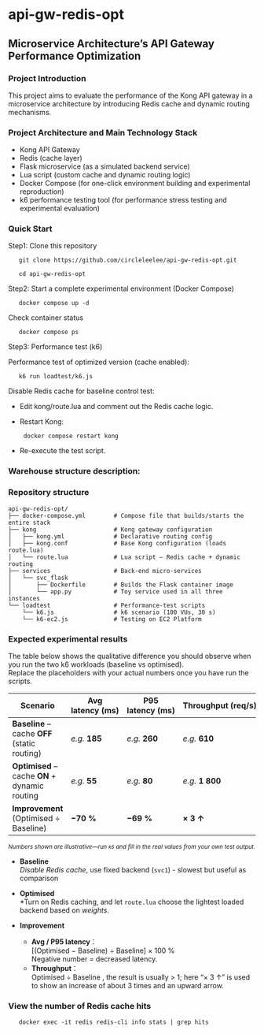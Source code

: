 # api-gw-redis-opt
## Microservice Architecture’s API Gateway Performance Optimization
### Project Introduction
This project aims to evaluate the performance of the Kong API gateway in a microservice architecture by introducing Redis cache and dynamic routing mechanisms.

### Project Architecture and Main Technology Stack
* Kong API Gateway
* Redis (cache layer)
* Flask microservice (as a simulated backend service)
* Lua script (custom cache and dynamic routing logic)
* Docker Compose (for one-click environment building and experimental reproduction)
* k6 performance testing tool (for performance stress testing and experimental evaluation)

### Quick Start
Step1: Clone this repository

       git clone https://github.com/circleleelee/api-gw-redis-opt.git

       cd api-gw-redis-opt

Step2: Start a complete experimental environment (Docker Compose)

       docker compose up -d
       
Check container status

       docker compose ps

Step3: Performance test (k6)

Performance test of optimized version (cache enabled):

       k6 run loadtest/k6.js

Disable Redis cache for baseline control test:

* Edit kong/route.lua and comment out the Redis cache logic.

* Restart Kong:

       docker compose restart kong

* Re-execute the test script.

### Warehouse structure description:

### Repository structure

```text
api-gw-redis-opt/
├── docker-compose.yml        # Compose file that builds/starts the entire stack
├── kong                      # Kong gateway configuration
│   ├── kong.yml              # Declarative routing config
│   ├── kong.conf             # Base Kong configuration (loads route.lua)
│   └── route.lua             # Lua script – Redis cache + dynamic routing
├── services                  # Back-end micro-services
│   └── svc_flask
│       ├── Dockerfile        # Builds the Flask container image
│       └── app.py            # Toy service used in all three instances
└── loadtest                  # Performance-test scripts
    └── k6.js                 # k6 scenario (100 VUs, 30 s)
    └── k6-ec2.js             # Testing on EC2 Platform
```
### Expected experimental results

The table below shows the qualitative difference you should observe when you run the two k6 workloads (baseline vs optimised).  
Replace the placeholders with your actual numbers once you have run the scripts.

| Scenario                                            | Avg latency&nbsp;(ms) | P95 latency&nbsp;(ms) | Throughput&nbsp;(req/s) |
|-----------------------------------------------------|-----------------------|-----------------------|-------------------------|
| **Baseline** – cache **OFF** (static routing)       | *e.g.* **185**        | *e.g.* **260**        | *e.g.* **610**          |
| **Optimised** – cache **ON** + dynamic routing      | *e.g.* **55**         | *e.g.* **80**         | *e.g.* **1 800**        |
| **Improvement** (Optimised ÷ Baseline)              | **−70 %**             | **−69 %**             | **× 3&nbsp;↑**          |

<sup>*Numbers shown are illustrative—run `k6` and fill in the real values from your own test output.*</sup>

* **Baseline**  
  *Disable Redis cache*, use fixed backend (`svc1`) - slowest but useful as comparison  

* **Optimised**  
  *Turn on Redis caching, and let `route.lua` choose the lightest loaded backend based on *weights*.  

* **Improvement**  
  - **Avg / P95 latency**：  
    \[(Optimised − Baseline) ÷ Baseline\] × 100 %  
    Negative number = decreased latency.  
  - **Throughput**：  
    Optimised ÷ Baseline , the result is usually > 1; here “× 3 ↑” is used to show an increase of about 3 times and an upward arrow.

### View the number of Redis cache hits

       docker exec -it redis redis-cli info stats | grep hits





